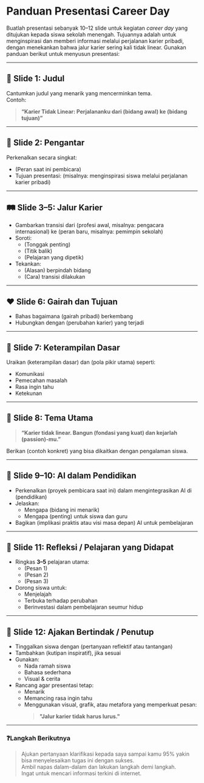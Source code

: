 # Panduan Presentasi Career Day

Buatlah presentasi sebanyak 10–12 slide untuk kegiatan *career day* yang ditujukan kepada siswa sekolah menengah. Tujuannya adalah untuk menginspirasi dan memberi informasi melalui perjalanan karier pribadi, dengan menekankan bahwa jalur karier sering kali tidak linear. Gunakan panduan berikut untuk menyusun presentasi:

---

## 📌 Slide 1: Judul  
Cantumkan judul yang menarik yang mencerminkan tema.  
Contoh:
> **“Karier Tidak Linear: Perjalananku dari (bidang awal) ke (bidang tujuan)”**

---

## 👋 Slide 2: Pengantar  
Perkenalkan secara singkat:
- (Peran saat ini pembicara)  
- Tujuan presentasi: (misalnya: menginspirasi siswa melalui perjalanan karier pribadi)

---

## 🛤️ Slide 3–5: Jalur Karier  
- Gambarkan transisi dari (profesi awal, misalnya: pengacara internasional) ke (peran baru, misalnya: pemimpin sekolah)  
- Soroti:
  - (Tonggak penting)
  - (Titik balik)
  - (Pelajaran yang dipetik)
- Tekankan:
  - (Alasan) berpindah bidang
  - (Cara) transisi dilakukan

---

## ❤️ Slide 6: Gairah dan Tujuan  
- Bahas bagaimana (gairah pribadi) berkembang
- Hubungkan dengan (perubahan karier) yang terjadi

---

## 🧠 Slide 7: Keterampilan Dasar  
Uraikan (keterampilan dasar) dan (pola pikir utama) seperti:
- Komunikasi
- Pemecahan masalah
- Rasa ingin tahu
- Ketekunan

---

## 🎯 Slide 8: Tema Utama  
> **“Karier tidak linear. Bangun (fondasi yang kuat) dan kejarlah (passion)-mu.”**

Berikan (contoh konkret) yang bisa dikaitkan dengan pengalaman siswa.

---

## 🤖 Slide 9–10: AI dalam Pendidikan  
- Perkenalkan (proyek pembicara saat ini) dalam mengintegrasikan AI di (pendidikan)  
- Jelaskan:
  - Mengapa (bidang ini menarik)
  - Mengapa (penting) untuk siswa dan guru  
- Bagikan (implikasi praktis atau visi masa depan) AI untuk pembelajaran

---

## 🔁 Slide 11: Refleksi / Pelajaran yang Didapat  
- Ringkas **3–5** pelajaran utama:
  - (Pesan 1)
  - (Pesan 2)
  - (Pesan 3)
- Dorong siswa untuk:
  - Menjelajah
  - Terbuka terhadap perubahan
  - Berinvestasi dalam pembelajaran seumur hidup

---

## 🎤 Slide 12: Ajakan Bertindak / Penutup  
- Tinggalkan siswa dengan (pertanyaan reflektif atau tantangan)
- Tambahkan (kutipan inspiratif), jika sesuai  
- Gunakan:
  - Nada ramah siswa  
  - Bahasa sederhana  
  - Visual & cerita
- Rancang agar presentasi tetap:
  - Menarik  
  - Memancing rasa ingin tahu  
  - Menggunakan visual, grafik, atau metafora yang memperkuat pesan:  
    > **"Jalur karier tidak harus lurus."**

---

### ❓Langkah Berikutnya
> Ajukan pertanyaan klarifikasi kepada saya sampai kamu 95% yakin bisa menyelesaikan tugas ini dengan sukses.  
> Ambil napas dalam-dalam dan lakukan langkah demi langkah.  
> Ingat untuk mencari informasi terkini di internet.
